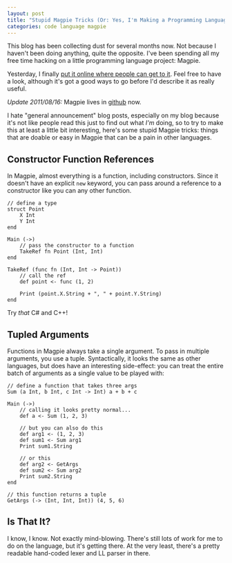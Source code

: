 ```yaml
---
layout: post
title: "Stupid Magpie Tricks (Or: Yes, I'm Making a Programming Language Like Everyone Else)"
categories: code language magpie
---
```

This blog has been collecting dust for several months now. Not because I
haven't been doing anything, quite the opposite. I've been spending all my
free time hacking on a little programming language project: Magpie.

Yesterday, I finally [put it online where people can get to it](http://bitbucket.org/munificent/magpie/). Feel free
to have a look, although it's got a good ways to go before I'd describe it as
really useful.

<div class="update">
<p><em>Update 2011/08/16:</em> Magpie lives in <a href="http://github.com/munificent/magpie">github</a> now.</p>
</div>

I hate "general announcement" blog posts, especially on my blog because it's
not like people read this just to find out what *I'm* doing, so to try to make
this at least a little bit interesting, here's some stupid Magpie tricks:
things that are doable or easy in Magpie that can be a pain in other
languages.

## Constructor Function References

In Magpie, almost everything is a function, including constructors. Since it
doesn't have an explicit `new` keyword, you can pass around a reference to a
constructor like you can any other function.

```magpie
// define a type
struct Point
    X Int
    Y Int
end

Main (->)
    // pass the constructor to a function
    TakeRef fn Point (Int, Int)
end

TakeRef (func fn (Int, Int -> Point))
    // call the ref
    def point <- func (1, 2)

    Print (point.X.String + ", " + point.Y.String)
end
```

Try *that* C# and C++!

## Tupled Arguments

Functions in Magpie always take a single argument. To pass in multiple
arguments, you use a tuple. Syntactically, it looks the same as other
languages, but does have an interesting side-effect: you can treat the entire
batch of arguments as a single value to be played with:

```magpie
// define a function that takes three args
Sum (a Int, b Int, c Int -> Int) a + b + c

Main (->)
    // calling it looks pretty normal...
    def a <- Sum (1, 2, 3)

    // but you can also do this
    def arg1 <- (1, 2, 3)
    def sum1 <- Sum arg1
    Print sum1.String

    // or this
    def arg2 <- GetArgs
    def sum2 <- Sum arg2
    Print sum2.String
end

// this function returns a tuple
GetArgs (-> (Int, Int, Int)) (4, 5, 6)
```

## Is That It?

I know, I know. Not exactly mind-blowing. There's still lots of work for me to
do on the language, but it's getting there. At the very least, there's a
pretty readable hand-coded lexer and LL parser in there.
